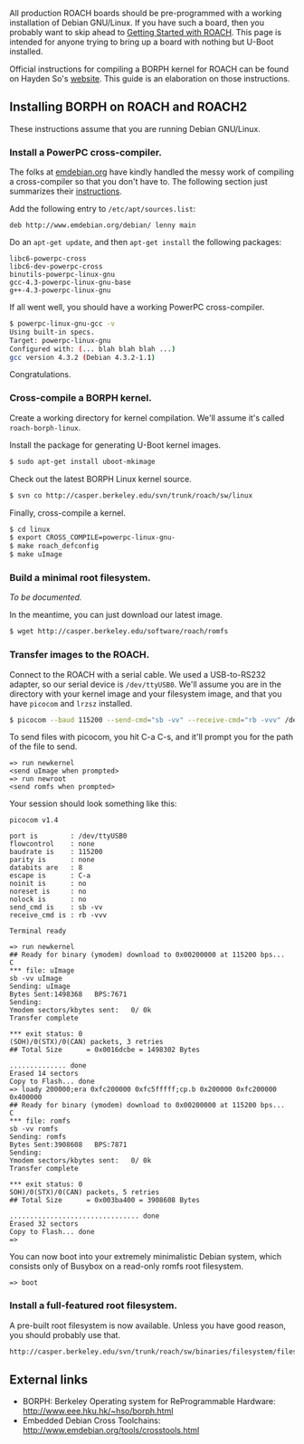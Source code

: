 All production ROACH boards should be pre-programmed with a working
installation of Debian GNU/Linux. If you have such a board, then you
probably want to skip ahead to [Getting Started with
ROACH](Getting_Started_with_ROACH "wikilink"). This page is intended for
anyone trying to bring up a board with nothing but U-Boot installed.

Official instructions for compiling a BORPH kernel for ROACH can be
found on Hayden So's [website](http://www.eee.hku.hk/~hso/borph.html).
This guide is an elaboration on those instructions.

## Installing BORPH on ROACH and ROACH2

These instructions assume that you are running Debian GNU/Linux.

### Install a PowerPC cross-compiler.

The folks at [emdebian.org](http://www.emdebian.org) have kindly handled
the messy work of compiling a cross-compiler so that you don't have to.
The following section just summarizes their
[instructions](http://www.emdebian.org/tools/crosstools.html).

Add the following entry to `/etc/apt/sources.list`:

``` text
deb http://www.emdebian.org/debian/ lenny main
```

Do an `apt-get update`, and then `apt-get install` the following
packages:

``` text
libc6-powerpc-cross
libc6-dev-powerpc-cross
binutils-powerpc-linux-gnu
gcc-4.3-powerpc-linux-gnu-base
g++-4.3-powerpc-linux-gnu
```

If all went well, you should have a working PowerPC cross-compiler.

``` bash
$ powerpc-linux-gnu-gcc -v
Using built-in specs.
Target: powerpc-linux-gnu
Configured with: (... blah blah blah ...)
gcc version 4.3.2 (Debian 4.3.2-1.1)
```

Congratulations.

### Cross-compile a BORPH kernel.

Create a working directory for kernel compilation. We'll assume it's
called `roach-borph-linux`.

Install the package for generating U-Boot kernel images.

``` bash
$ sudo apt-get install uboot-mkimage
```

Check out the latest BORPH Linux kernel source.

``` bash
$ svn co http://casper.berkeley.edu/svn/trunk/roach/sw/linux
```

Finally, cross-compile a kernel.

``` bash
$ cd linux
$ export CROSS_COMPILE=powerpc-linux-gnu-
$ make roach_defconfig
$ make uImage
```

### Build a minimal root filesystem.

*To be documented.*

In the meantime, you can just download our latest image.

``` bash
$ wget http://casper.berkeley.edu/software/roach/romfs
```

### Transfer images to the ROACH.

Connect to the ROACH with a serial cable. We used a USB-to-RS232
adapter, so our serial device is `/dev/ttyUSB0`. We'll assume you are in
the directory with your kernel image and your filesystem image, and that
you have `picocom` and `lrzsz`
installed.

``` bash
$ picocom --baud 115200 --send-cmd="sb -vv" --receive-cmd="rb -vvv" /dev/ttyUSB0
```

To send files with picocom, you hit C-a C-s, and it'll prompt you for
the path of the file to send.

``` text
=> run newkernel
<send uImage when prompted>
=> run newroot
<send romfs when prompted>
```

Your session should look something like this:

``` text
picocom v1.4

port is        : /dev/ttyUSB0
flowcontrol    : none
baudrate is    : 115200
parity is      : none
databits are   : 8
escape is      : C-a
noinit is      : no
noreset is     : no
nolock is      : no
send_cmd is    : sb -vv
receive_cmd is : rb -vvv

Terminal ready

=> run newkernel
## Ready for binary (ymodem) download to 0x00200000 at 115200 bps...
C
*** file: uImage
sb -vv uImage
Sending: uImage
Bytes Sent:1498368   BPS:7671
Sending:
Ymodem sectors/kbytes sent:   0/ 0k
Transfer complete

*** exit status: 0
(SOH)/0(STX)/0(CAN) packets, 3 retries
## Total Size      = 0x0016dcbe = 1498302 Bytes

.............. done
Erased 14 sectors
Copy to Flash... done
=> loady 200000;era 0xfc200000 0xfc5fffff;cp.b 0x200000 0xfc200000 0x400000
## Ready for binary (ymodem) download to 0x00200000 at 115200 bps...
C
*** file: romfs
sb -vv romfs
Sending: romfs
Bytes Sent:3908608   BPS:7871
Sending:
Ymodem sectors/kbytes sent:   0/ 0k
Transfer complete

*** exit status: 0
SOH)/0(STX)/0(CAN) packets, 5 retries
## Total Size      = 0x003ba400 = 3908608 Bytes

................................ done
Erased 32 sectors
Copy to Flash... done
=> 
```

You can now boot into your extremely minimalistic Debian system, which
consists only of Busybox on a read-only romfs root filesystem.

``` text
=> boot
```

### Install a full-featured root filesystem.

A pre-built root filesystem is now available. Unless you have good
reason, you should probably use
that.

``` bash
http://casper.berkeley.edu/svn/trunk/roach/sw/binaries/filesystem/filesystem_etch_nfs_DATE.tar.gz
```

## External links

  - BORPH: Berkeley Operating system for ReProgrammable Hardware:
    <http://www.eee.hku.hk/~hso/borph.html>
  - Embedded Debian Cross Toolchains:
    <http://www.emdebian.org/tools/crosstools.html>
